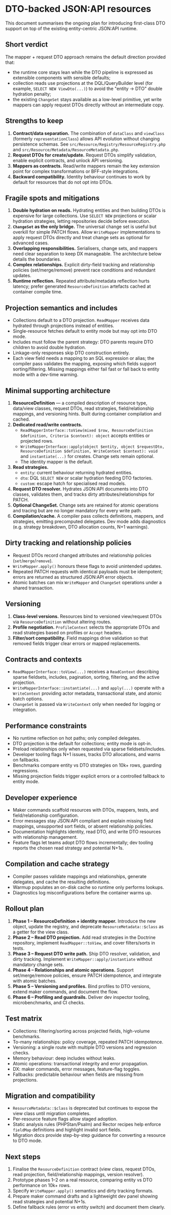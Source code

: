 # DTO-backed JSON:API resources

This document summarises the ongoing plan for introducing first-class DTO support
on top of the existing entity-centric JSON:API runtime.

## Short verdict

The mapper + request DTO approach remains the default direction provided that:

* the runtime core stays lean while the DTO pipeline is expressed as extensible
  components with sensible defaults;
* collection reads use projections at the DQL/QueryBuilder level (for example,
  `SELECT NEW ViewDto(...)`) to avoid the "entity → DTO" double hydration
  penalty;
* the existing `ChangeSet` stays available as a low-level primitive, yet write
  mappers can apply request DTOs directly without an intermediate copy.

## Strengths to keep

1. **Contract/data separation.** The combination of `dataClass` and `viewClass`
   (formerly `representationClass`) allows API evolution without changing
   persistence schemas. See `src/Resource/Registry/ResourceRegistry.php` and
   `src/Resource/Metadata/ResourceMetadata.php`.
2. **Request DTOs for create/update.** Request DTOs simplify validation, enable
   explicit contracts, and unlock API versioning.
3. **Mappers as contracts.** Read/write mappers remain the key extension point
   for complex transformations or BFF-style integrations.
4. **Backward compatibility.** Identity behaviour continues to work by default
   for resources that do not opt into DTOs.

## Fragile spots and mitigations

1. **Double hydration on reads.** Hydrating entities and then building DTOs is
   expensive for large collections. Use `SELECT NEW` projections or scalar
   hydration strategies, letting repositories decide before execution.
2. **`ChangeSet` as the only bridge.** The universal change set is useful but
   overkill for simple PATCH flows. Allow `WriteMapper` implementations to apply
   request DTOs directly and treat change sets as optional for advanced cases.
3. **Overlapping responsibilities.** Serialisers, change sets, and mappers need
   clear separation to keep DX manageable. The architecture below details the
   boundaries.
4. **Complex relationships.** Explicit dirty-field tracking and relationship
   policies (set/merge/remove) prevent race conditions and redundant updates.
5. **Runtime reflection.** Repeated attribute/metadata reflection hurts latency;
   prefer generated `ResourceDefinition` artefacts cached at container compile
   time.

## Projection semantics and includes

* Collections default to a DTO projection. `ReadMapper` receives data hydrated
  through projections instead of entities.
* Single-resource fetches default to entity mode but may opt into DTO mode.
* Includes must follow the parent strategy: DTO parents require DTO children to
  avoid double hydration.
* Linkage-only responses skip DTO construction entirely.
* Each view field needs a mapping to an SQL expression or alias; the compiler
  pass validates the mapping, exposing which fields support sorting/filtering.
  Missing mappings either fail fast or fall back to entity mode with a dev-time
  warning.

## Minimal supporting architecture

1. **ResourceDefinition** — a compiled description of resource type, data/view
   classes, request DTOs, read strategies, field/relationship mappings, and
   versioning hints. Built during container compilation and cached.
2. **Dedicated read/write contracts.**
   * `ReadMapperInterface::toView(mixed $row, ResourceDefinition $definition, Criteria $context): object`
     accepts entities or projected rows.
   * `WriteMapperInterface::apply(object $entity, object $requestDto, ResourceDefinition $definition, WriteContext $context): void`
     and `instantiate(...)` for creates. Change sets remain optional.
   * The identity mapper is the default.
3. **Read strategies.**
   * `entity`: current behaviour returning hydrated entities.
   * `dto`: DQL `SELECT NEW` or scalar hydration feeding DTO factories.
   * `custom`: escape hatch for specialised read models.
4. **Request DTO resolver.** Hydrates JSON:API documents into DTO classes,
   validates them, and tracks dirty attributes/relationships for PATCH.
5. **Optional ChangeSet.** Change sets are retained for atomic operations and
   tracing but are no longer mandatory for every write path.
6. **Compilation/cache.** A compiler pass collects definitions, mappers, and
   strategies, emitting precomputed delegates. Dev mode adds diagnostics (e.g.
   strategy breakdown, DTO allocation counts, N+1 warnings).

## Dirty tracking and relationship policies

* Request DTOs record changed attributes and relationship policies
  (`set`/`merge`/`remove`).
* `WriteMapper.apply()` honours these flags to avoid unintended updates.
* Repeated PATCH requests with identical payloads must be idempotent; errors are
  returned as structured JSON:API error objects.
* Atomic batches can mix `WriteMapper` and `ChangeSet` operations under a shared
  transaction.

## Versioning

1. **Class-level versions.** Resources bind to versioned view/request DTOs via
   `ResourceDefinition` without altering routes.
2. **Profile negotiation.** `ProfileContext` selects the appropriate DTOs and
   read strategies based on profiles or `Accept` headers.
3. **Filter/sort compatibility.** Field mappings drive validation so that
   removed fields trigger clear errors or mapped replacements.

## Contracts and contexts

* `ReadMapperInterface::toView(...)` receives a `ReadContext` describing sparse
  fieldsets, includes, pagination, sorting, filtering, and the active projection.
* `WriteMapperInterface::instantiate(...)` and `apply(...)` operate with a
  `WriteContext` providing actor metadata, transactional state, and atomic batch
  options.
* `ChangeSet` is passed via `WriteContext` only when needed for logging or
  integration.

## Performance constraints

* No runtime reflection on hot paths; only compiled delegates.
* DTO projection is the default for collections; entity mode is opt-in.
* Preload relationships only when requested via sparse fieldsets/includes.
* Developer tooling flags N+1 issues, tracks DTO allocations, and warns on
  fallbacks.
* Benchmarks compare entity vs DTO strategies on 10k+ rows, guarding
  regressions.
* Missing projection fields trigger explicit errors or a controlled fallback to
  entity mode.

## Developer experience

* Maker commands scaffold resources with DTOs, mappers, tests, and field/relationship
  configuration.
* Error messages stay JSON:API compliant and explain missing field mappings,
  unsupported sort fields, or absent relationship policies.
* Documentation highlights identity, read DTO, and write DTO resources with
  relationship management.
* Feature flags let teams adopt DTO flows incrementally; dev tooling reports the
  chosen read strategy and potential N+1s.

## Compilation and cache strategy

* Compiler passes validate mappings and relationships, generate delegates, and
  cache the resulting definitions.
* Warmup populates an on-disk cache so runtime only performs lookups.
* Diagnostics log misconfigurations before the container warms up.

## Rollout plan

1. **Phase 1 – ResourceDefinition + identity mapper.** Introduce the new object,
   update the registry, and deprecate `ResourceMetadata::$class` as a getter for
   the view class.
2. **Phase 2 – Read DTO projection.** Add read strategies in the Doctrine
   repository, implement `ReadMapper::toView`, and cover filters/sorts in tests.
3. **Phase 3 – Request DTO write path.** Ship DTO resolver, validation, and dirty
   tracking. Implement `WriteMapper::apply/instantiate` without mandatory change
   sets.
4. **Phase 4 – Relationships and atomic operations.** Support
   set/merge/remove policies, ensure PATCH idempotence, and integrate with
   atomic batches.
5. **Phase 5 – Versioning and profiles.** Bind profiles to DTO versions, extend
   maker commands, and document the flow.
6. **Phase 6 – Profiling and guardrails.** Deliver dev inspector tooling,
   microbenchmarks, and CI checks.

## Test matrix

* Collections: filtering/sorting across projected fields, high-volume benchmarks.
* To-many relationships: policy coverage, repeated PATCH idempotence.
* Versioning: a single route with multiple DTO versions and regression checks.
* Memory behaviour: deep includes without leaks.
* Atomic operations: transactional integrity and error propagation.
* DX: maker commands, error messages, feature-flag toggles.
* Fallbacks: predictable behaviour when fields are missing from projections.

## Migration and compatibility

* `ResourceMetadata::$class` is deprecated but continues to expose the view class
  until migration completes.
* Per-resource feature flags allow staged adoption.
* Static analysis rules (PHPStan/Psalm) and Rector recipes help enforce
  `fieldMap` definitions and highlight invalid sort fields.
* Migration docs provide step-by-step guidance for converting a resource to DTO
  mode.

## Next steps

1. Finalise the `ResourceDefinition` contract (view class, request DTOs, read
   projection, field/relationship mappings, version resolver).
2. Prototype phases 1–2 on a real resource, comparing entity vs DTO performance
   on 10k+ rows.
3. Specify `WriteMapper.apply()` semantics and dirty tracking formats.
4. Prepare maker command drafts and a lightweight dev panel showing read
   strategies and potential N+1s.
5. Define fallback rules (error vs entity switch) and document them clearly.
